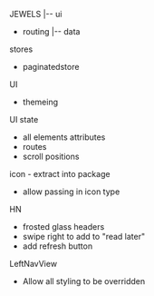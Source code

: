 JEWELS
      |-- ui
 - routing
      |-- data

stores
- paginatedstore

UI
- themeing

UI state
- all elements attributes
- routes
- scroll positions

icon - extract into package
 - allow passing in icon type

HN
- frosted glass headers
- swipe right to add to "read later"
- add refresh button

LeftNavView
- Allow all styling to be overridden